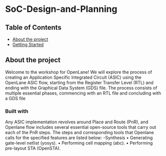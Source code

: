 # SoC-Design-and-Planning

## Table of Contents

- [About the project](#about_the_project)
- [Getting Started](#getting_strated)


## About the project
Welcome to the workshop for OpenLane! We will explore the process of creating an Application Specific Integrated Circuit (ASIC) using the OpenLane ASIC flow, starting from the Register Transfer Level (RTL) and ending with the Graphical Data System (GDS) file. The process consists of multiple essential phases, commencing with an RTL file and concluding with a GDS file

### Built with
Any ASIC implementation revolves around Place and Route (PnR), and Openlane flow includes several essential open-source tools that carry out each of the PnR steps. The steps and corresponding tools that Openlane calls for the specified features are listed below:
-Synthesis
    •	Generating gate-level netlist (yosys).
    •	Performing cell mapping (abc).
    •	Performing pre-layout STA (OpenSTA).
